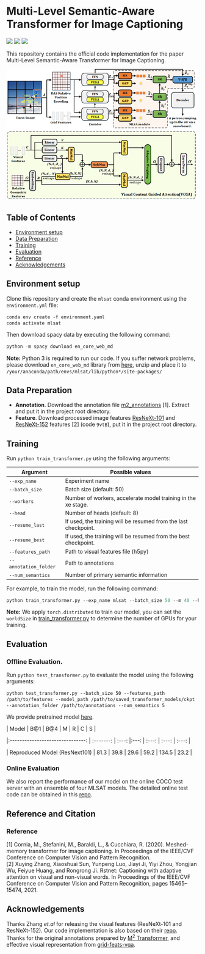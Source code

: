 # Multi-Level Semantic-Aware Transformer for Image Captioning

[![](https://img.shields.io/badge/python-3.7.11-orange.svg)](https://www.python.org/)
[![](https://img.shields.io/apm/l/vim-mode.svg)](https://github.com/zchoi/S2-Transformer/blob/main/LICENSE)
[![](https://img.shields.io/badge/Pytorch-1.7.1-red.svg)](https://pytorch.org/)

This repository contains the official code implementation for the paper Multi-Level Semantic-Aware Transformer for Image Captioning.

<p align="center">
  <img src="mlsat.png" alt="MLSAT" width="850"/>
</p>

## Table of Contents
- [Environment setup](#environment-setup)
- [Data Preparation](#data-preparation)
- [Training](#training)
- [Evaluation](#evaluation)
- [Reference](#reference)
- [Acknowledgements](#acknowledgements)

## Environment setup

Clone this repository and create the `mlsat` conda environment using the `environment.yml` file:
```
conda env create -f environment.yaml
conda activate mlsat
```

Then download spacy data by executing the following command:
```python
python -m spacy download en_core_web_md
```

**Note:** Python 3 is required to run our code. If you suffer network problems, please download ```en_core_web_md``` library from [here](https://drive.google.com/file/d/1jf6ecYDzIomaGt3HgOqO_7rEL6oiTjgN/view?usp=sharing), unzip and place it to ```/your/anaconda/path/envs/mlsat/lib/python*/site-packages/```


## Data Preparation

* **Annotation**. Download the annotation file [m2_annotations](https://drive.google.com/file/d/12EdMHuwLjHZPAMRJNrt3xSE2AMf7Tz8y/view?usp=sharing) [1]. Extract and put it in the project root directory.
* **Feature**. Download processed image features [ResNeXt-101](https://pan.baidu.com/s/1avz9zaQ7c36XfVFK3ZZZ5w) and [ResNeXt-152](https://pan.baidu.com/s/1avz9zaQ7c36XfVFK3ZZZ5w) features [2] (code `9vtB`), put it in the project root directory.
<!-- * **Evaluation**. Download the evaluation tools [here](https://pan.baidu.com/s/1xVZO7t8k4H_l3aEyuA-KXQ). Acess code: jcj6. Extarct and put it in the project root directory. -->

## Training
Run `python train_transformer.py` using the following arguments:

| Argument | Possible values                                                 |
|------|-----------------------------------------------------------------|
| `--exp_name` | Experiment name                                                 |
| `--batch_size` | Batch size (default: 50)                                        |
| `--workers` | Number of workers, accelerate model training in the xe stage.   |
| `--head` | Number of heads (default: 8)                                    |
| `--resume_last` | If used, the training will be resumed from the last checkpoint. |
| `--resume_best` | If used, the training will be resumed from the best checkpoint. |
| `--features_path` | Path to visual features file (h5py)                             |
| `--annotation_folder` | Path to annotations                                             |
| `--num_semantics` | Number of primary semantic information                          |

For example, to train the model, run the following command:
```python
python train_transformer.py --exp_name mlsat --batch_size 50 --m 40 --head 8 --features_path /path/to/features --annotation_folder /path/to/annotations --num_semantics 5
```
**Note:** We apply `torch.distributed` to train our model, you can set the `worldSize` in [train_transformer.py]() to determine the number of GPUs for your training.

## Evaluation
### Offline Evaluation.
Run `python test_transformer.py` to evaluate the model using the following arguments:
```
python test_transformer.py --batch_size 50 --features_path /path/to/features --model_path /path/to/saved_transformer_models/ckpt --annotation_folder /path/to/annotations --num_semantics 5
```

We provide pretrained model [here](https://pan.baidu.com/s/1QwTpOBHxBlchR3NlhG3Djw?pwd=6666).

|       Model    	| B@1 	| B@4 	|        M   	| R 	| C 	| S |

|:-------------------------------:	| :-------:	| :---:	|:---:	| :---:	| :---:	| :---: |

|   Reproduced Model (ResNext101) 	|   81.3   	| 39.8 	| 29.6 	| 59.2  | 134.5 |  23.2 |



### Online Evaluation
We also report the performance of our model on the online COCO test server with an ensemble of four MLSAT models. The detailed online test code can be obtained in this [repo](https://github.com/zhangxuying1004/RSTNet).

## Reference and Citation
### Reference
[1] Cornia, M., Stefanini, M., Baraldi, L., & Cucchiara, R. (2020). Meshed-memory transformer for image captioning. In Proceedings of the IEEE/CVF Conference on Computer Vision and Pattern Recognition.  
[2] Xuying Zhang, Xiaoshuai Sun, Yunpeng Luo, Jiayi Ji, Yiyi Zhou, Yongjian Wu, Feiyue
Huang, and Rongrong Ji. Rstnet: Captioning with adaptive attention on visual and non-visual words. In Proceedings of the IEEE/CVF Conference on Computer Vision and Pattern Recognition, pages 15465–15474, 2021.

## Acknowledgements
Thanks Zhang _et.al_ for releasing the visual features (ResNeXt-101 and ResNeXt-152). Our code implementation is also based on their [repo](https://github.com/zhangxuying1004/RSTNet).   
Thanks for the original annotations prepared by [M<sup>2</sup> Transformer](https://github.com/aimagelab/meshed-memory-transformer), and effective visual representation from [grid-feats-vqa](https://github.com/facebookresearch/grid-feats-vqa).
